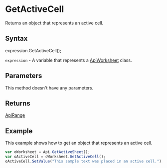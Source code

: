 # GetActiveCell

Returns an object that represents an active cell.

## Syntax

expression.GetActiveCell();

`expression` - A variable that represents a [ApiWorksheet](../ApiWorksheet.md) class.

## Parameters

This method doesn't have any parameters.

## Returns

[ApiRange](../../ApiRange/ApiRange.md)

## Example

This example shows how to get an object that represents an active cell.

```javascript
var oWorksheet = Api.GetActiveSheet();
var oActiveCell = oWorksheet.GetActiveCell();
oActiveCell.SetValue("This sample text was placed in an active cell.");
```
